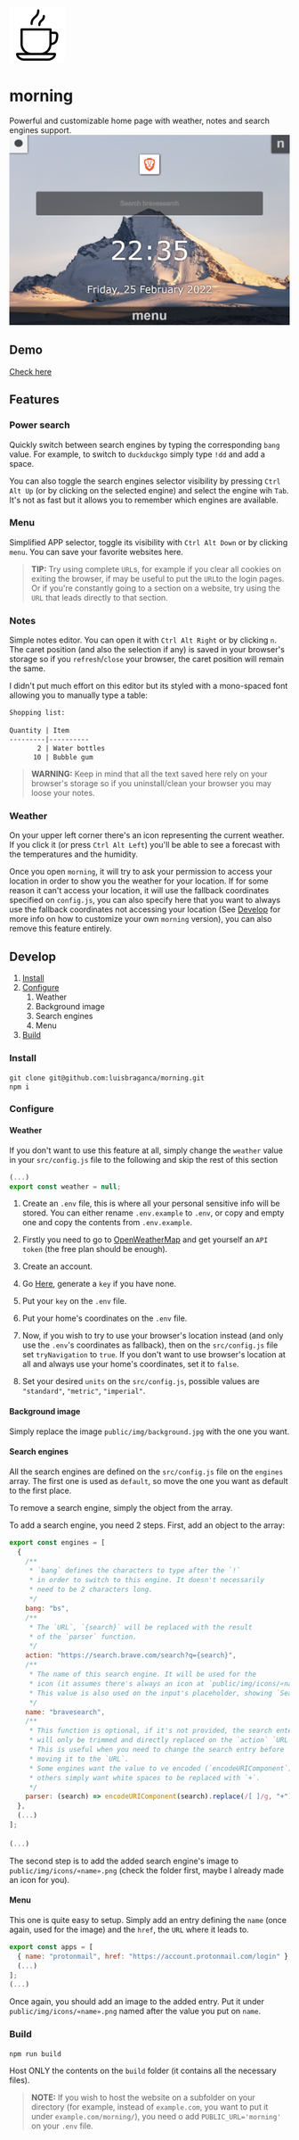 ![Logo](https://raw.githubusercontent.com/luisbraganca/morning/master/public/favicon.png)

# morning

Powerful and customizable home page with weather, notes and search engines support.
![Preview](https://raw.githubusercontent.com/luisbraganca/morning/master/screenshots/1.png)

## Demo

[Check here](https://zealous-hopper-aed1ae.netlify.app)

## Features

### Power search

Quickly switch between search engines by typing the corresponding `bang` value. For example, to switch to `duckduckgo` simply type `!dd` and add a space.

You can also toggle the search engines selector visibility by pressing `Ctrl Alt Up` (or by clicking on the selected engine) and select the engine wih `Tab`. It's not as fast but it allows you to remember which engines are available.

### Menu

Simplified APP selector, toggle its visibility with `Ctrl Alt Down` or by clicking `menu`. You can save your favorite websites here.

> **TIP:** Try using complete `URL`s, for example if you clear all cookies on exiting the browser, if may be useful to put the `URL`to the login pages. Or if you're constantly going to a section on a website, try using the `URL` that leads directly to that section.

### Notes

Simple notes editor. You can open it with `Ctrl Alt Right` or by clicking `n`. The caret position (and also the selection if any) is saved in your browser's storage so if you `refresh`/`close` your browser, the caret position will remain the same.

I didn't put much effort on this editor but its styled with a mono-spaced font allowing you to manually type a table:

```
Shopping list:

Quantity | Item
---------|----------
       2 | Water bottles
      10 | Bubble gum
```

> **WARNING:** Keep in mind that all the text saved here rely on your browser's storage so if you uninstall/clean your browser you may loose your notes.

### Weather

On your upper left corner there's an icon representing the current weather. If you click it (or press `Ctrl Alt Left`) you'll be able to see a forecast with the temperatures and the humidity.

Once you open `morning`, it will try to ask your permission to access your location in order to show you the weather for your location. If for some reason it can't access your location, it will use the fallback coordinates specified on `config.js`, you can also specify here that you want to always use the fallback coordinates not accessing your location (See [Develop](#develop) for more info on how to customize your own `morning` version), you can also remove this feature entirely.

## Develop

1. [Install](#install)
2. [Configure](#configure)
   1. Weather
   2. Background image
   3. Search engines
   4. Menu
3. [Build](#build)

### Install

```
git clone git@github.com:luisbraganca/morning.git
npm i
```

### Configure

#### Weather

If you don't want to use this feature at all, simply change the `weather` value in your `src/config.js` file to the following and skip the rest of this section

```js
(...)
export const weather = null;
```

1. Create an `.env` file, this is where all your personal sensitive info will be stored. You can either rename `.env.example` to `.env`, or copy and empty one and copy the contents from `.env.example`.

2. Firstly you need to go to [OpenWeatherMap](https://openweathermap.org) and get yourself an `API` `token` (the free plan should be enough).

3. Create an account.

4. Go [Here](https://home.openweathermap.org/api_keys), generate a `key` if you have none.

5. Put your `key` on the `.env` file.

6. Put your home's coordinates on the `.env` file.

7. Now, if you wish to try to use your browser's location instead (and only use the `.env`'s coordinates as fallback), then on the `src/config.js` file set `tryNavigation` to `true`. If you don't want to use browser's location at all and always use your home's coordinates, set it to `false`.

8. Set your desired `units` on the `src/config.js`, possible values are `"standard"`, `"metric"`, `"imperial"`.

#### Background image

Simply replace the image `public/img/background.jpg` with the one you want.

#### Search engines

All the search engines are defined on the `src/config.js` file on the `engines` array. The first one is used as `default`, so move the one you want as default to the first place.

To remove a search engine, simply the object from the array.

To add a search engine, you need 2 steps. First, add an object to the array:
```js
export const engines = [
  {
    /**
     * `bang` defines the characters to type after the `!`
     * in order to switch to this engine. It doesn't necessarily
     * need to be 2 characters long.
     */
    bang: "bs",
    /**
     * The `URL`, `{search}` will be replaced with the result
     * of the `parser` function.
     */
    action: "https://search.brave.com/search?q={search}",
    /**
     * The name of this search engine. It will be used for the
     * icon (it assumes there's always an icon at `public/img/icons/«name».png`).
     * This value is also used on the input's placeholder, showing `Search «name»`.
     */
    name: "bravesearch",
    /**
     * This function is optional, if it's not provided, the search entered
     * will only be trimmed and directly replaced on the `action` `URL`.
     * This is useful when you need to change the search entry before
     * moving it to the `URL`.
     * Some engines want the value to ve encoded (`encodeURIComponent`),
     * others simply want white spaces to be replaced with `+`.
     */
    parser: (search) => encodeURIComponent(search).replace(/[ ]/g, "+"),
  },
  (...)
];

(...)
```

The second step is to add the added search engine's image to `public/img/icons/«name».png` (check the folder first, maybe I already made an icon for you).

#### Menu

This one is quite easy to setup. Simply add an entry defining the `name` (once again, used for the image) and the `href`, the `URL` where it leads to.

```js
export const apps = [
  { name: "protonmail", href: "https://account.protonmail.com/login" },
  (...)
];
(...)
```

Once again, you should add an image to the added entry. Put it under `public/img/icons/«name».png` named after the value you put on `name`.

### Build

```
npm run build
```

Host ONLY the contents on the `build` folder (it contains all the necessary files).

> **NOTE:** If you wish to host the website on a subfolder on your directory (for example, instead of `example.com`, you want to put it under `example.com/morning/`), you need o add `PUBLIC_URL='morning'` on your `.env` file.
